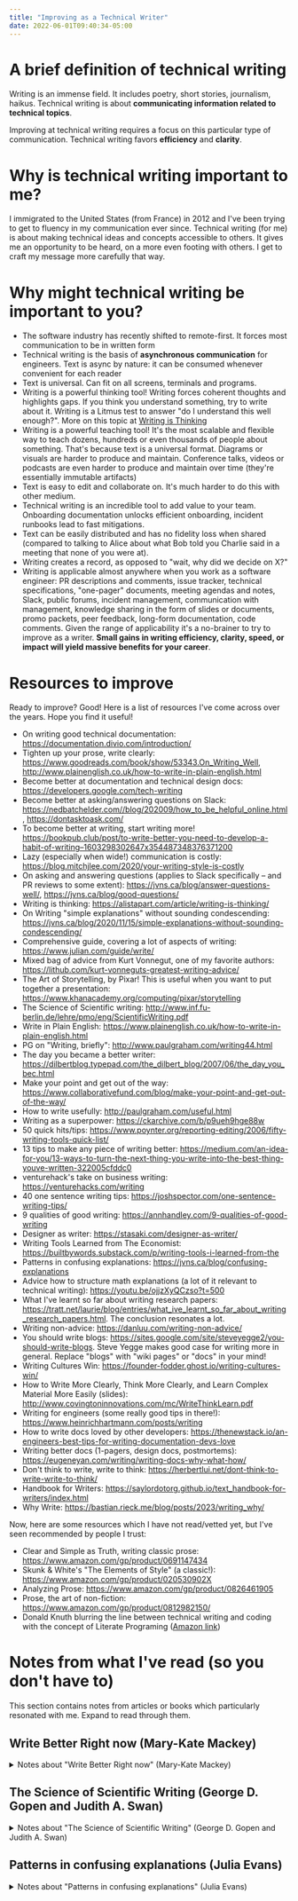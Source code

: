 ```yaml
---
title: "Improving as a Technical Writer"
date: 2022-06-01T09:40:34-05:00
---
```


# A brief definition of technical writing

Writing is an immense field. It includes poetry, short stories, journalism,
haikus. Technical writing is about **communicating information related to
technical topics**.

Improving at technical writing requires a focus on this particular type of
communication. Technical writing favors **efficiency** and **clarity**.

# Why is technical writing important to me?

I immigrated to the United States (from France) in 2012 and I've been trying to
get to fluency in my communication ever since. Technical writing (for me) is
about making technical ideas and concepts accessible to others. It gives me an
opportunity to be heard, on a more even footing with others. I get to craft my
message more carefully that way.

# Why might technical writing be important to you?

* The software industry has recently shifted to remote-first. It forces most communication to be in written form
* Technical writing is the basis of **asynchronous communication** for engineers. Text is async by nature: it can be consumed whenever convenient for each reader
* Text is universal. Can fit on all screens, terminals and programs.
* Writing is a powerful thinking tool! Writing forces coherent thoughts and highlights gaps. If you think you understand something, try to write about it. Writing is a Litmus test to answer "do I understand this well enough?". More on this topic at [Writing is Thinking](https://alistapart.com/article/writing-is-thinking/)
* Writing is a powerful teaching tool! It's the most scalable and flexible way to teach dozens, hundreds or even thousands of people about something. That's because text is a universal format. Diagrams or visuals are harder to produce and maintain. Conference talks, videos or podcasts are even harder to produce and maintain over time (they're essentially immutable artifacts)
* Text is easy to edit and collaborate on. It's much harder to do this with other medium.
* Technical writing is an incredible tool to add value to your team. Onboarding documentation unlocks efficient onboarding, incident runbooks lead to fast mitigations.
* Text can be easily distributed and has no fidelity loss when shared (compared to talking to Alice about what Bob told you Charlie said in a meeting that none of you were at).
* Writing creates a record, as opposed to "wait, why did we decide on X?"
* Writing is applicable almost anywhere when you work as a software engineer: PR descriptions and comments, issue tracker, technical specifications, "one-pager" documents, meeting agendas and notes, Slack, public forums, incident management, communication with management, knowledge sharing in the form of slides or documents, promo packets, peer feedback, long-form documentation, code comments. Given the range of applicability it's a no-brainer to try to improve as a writer. **Small gains in writing efficiency, clarity, speed, or impact will yield massive benefits for your career**.

# Resources to improve

Ready to improve? Good! Here is a list of resources I've come across over the years. Hope you find it useful!

* On writing good technical documentation: https://documentation.divio.com/introduction/
* Tighten up your prose, write clearly: https://www.goodreads.com/book/show/53343.On_Writing_Well, http://www.plainenglish.co.uk/how-to-write-in-plain-english.html
* Become better at documentation and technical design docs: https://developers.google.com/tech-writing
* Become better at asking/answering questions on Slack: https://nedbatchelder.com//blog/202009/how_to_be_helpful_online.html, https://dontasktoask.com/
* To become better at writing, start writing more! https://bookpub.club/post/to-write-better-you-need-to-develop-a-habit-of-writing–1603298302647x354487348376371200
* Lazy (especially when wide!) communication is costly: https://blog.mitchjlee.com/2020/your-writing-style-is-costly
* On asking and answering questions (applies to Slack specifically – and PR reviews to some extent): https://jvns.ca/blog/answer-questions-well/, https://jvns.ca/blog/good-questions/
* Writing is thinking: https://alistapart.com/article/writing-is-thinking/
* On Writing "simple explanations" without sounding condescending: https://jvns.ca/blog/2020/11/15/simple-explanations-without-sounding-condescending/
* Comprehensive guide, covering a lot of aspects of writing: https://www.julian.com/guide/write/
* Mixed bag of advice from Kurt Vonnegut, one of my favorite authors: https://lithub.com/kurt-vonneguts-greatest-writing-advice/
* The Art of Storytelling, by Pixar! This is useful when you want to put together a presentation: https://www.khanacademy.org/computing/pixar/storytelling
* The Science of Scientific writing: http://www.inf.fu-berlin.de/lehre/pmo/eng/ScientificWriting.pdf
* Write in Plain English: https://www.plainenglish.co.uk/how-to-write-in-plain-english.html
* PG on "Writing, briefly": http://www.paulgraham.com/writing44.html
* The day you became a better writer: https://dilbertblog.typepad.com/the_dilbert_blog/2007/06/the_day_you_bec.html
* Make your point and get out of the way: https://www.collaborativefund.com/blog/make-your-point-and-get-out-of-the-way/
* How to write usefully: http://paulgraham.com/useful.html
* Writing as a superpower: https://ckarchive.com/b/p9ueh9hge88w
* 50 quick hits/tips: https://www.poynter.org/reporting-editing/2006/fifty-writing-tools-quick-list/
* 13 tips to make any piece of writing better: https://medium.com/an-idea-for-you/13-ways-to-turn-the-next-thing-you-write-into-the-best-thing-youve-written-322005cfddc0
* venturehack's take on business writing: https://venturehacks.com/writing
* 40 one sentence writing tips: https://joshspector.com/one-sentence-writing-tips/
* 9 qualities of good writing: https://annhandley.com/9-qualities-of-good-writing
* Designer as writer: https://stasaki.com/designer-as-writer/
* Writing Tools Learned from The Economist: https://builtbywords.substack.com/p/writing-tools-i-learned-from-the
* Patterns in confusing explanations: https://jvns.ca/blog/confusing-explanations
* Advice how to structure math explanations (a lot of it relevant to technical writing): https://youtu.be/ojjzXyQCzso?t=500
* What I've learnt so far about writing research papers: https://tratt.net/laurie/blog/entries/what_ive_learnt_so_far_about_writing_research_papers.html. The conclusion resonates a lot.
* Writing non-advice: https://danluu.com/writing-non-advice/
* You should write blogs: https://sites.google.com/site/steveyegge2/you-should-write-blogs. Steve Yegge makes good case for writing more in general. Replace "blogs" with "wiki pages" or "docs" in your mind!
* Writing Cultures Win: https://founder-fodder.ghost.io/writing-cultures-win/
* How to Write More Clearly, Think More Clearly, and Learn Complex Material More Easily (slides): http://www.covingtoninnovations.com/mc/WriteThinkLearn.pdf
* Writing for engineers (some really good tips in there!): https://www.heinrichhartmann.com/posts/writing
* How to write docs loved by other developers: https://thenewstack.io/an-engineers-best-tips-for-writing-documentation-devs-love
* Writing better docs (1-pagers, design docs, postmortems): https://eugeneyan.com/writing/writing-docs-why-what-how/
* Don't think to write, write to think: https://herbertlui.net/dont-think-to-write-write-to-think/
* Handbook for Writers: https://saylordotorg.github.io/text_handbook-for-writers/index.html
* Why Write: https://bastian.rieck.me/blog/posts/2023/writing_why/

Now, here are some resources which I have not read/vetted yet, but I've seen recommended by people I trust:

* Clear and Simple as Truth, writing classic prose: https://www.amazon.com/gp/product/0691147434
* Skunk & White's "The Elements of Style" (a classic!): https://www.amazon.com/gp/product/020530902X
* Analyzing Prose: https://www.amazon.com/gp/product/0826461905
* Prose, the art of non-fiction: https://www.amazon.com/gp/product/0812982150/
* Donald Knuth blurring the line between technical writing and coding with the concept of Literate Programing ([Amazon link](https://www.amazon.com/Literate-Programming-Lecture-Notes-Donald/dp/0937073806/))

# Notes from what I've read (so you don't have to)

This section contains notes from articles or books which particularly resonated with me. Expand to read through them.

## Write Better Right now (Mary-Kate Mackey)

<details><summary>Notes about "Write Better Right now" (Mary-Kate Mackey)</summary>

Below, some notes from reading "Write Better Right now" ([Amazon link](https://www.amazon.com/Write-Better-Right-Now-Communication/dp/1632650630))

* this book is for reluctant writers. I'd put most engineers in this category. Writing is something we have to do. Not something we typically enjoy doing
* it's really odd to me that software engineers love refactoring code but don't pay as much attention to text. The parallel is obvious: code is information for computers, prose is information for humans. The puzzles encountered when refactoring code are similar to the ones of document editing.
* writing isn't hard. It's the thinking that's hard. Writing is a practice to clarify one's thinking. Yet it's often seen as something "extra". For example: design docs. The primary goal is to clarify the design. A secondary goal is to make the design shareable and agreed upon. A nice side-effect: you now have a long-lasting artifact to point to and reflect on when comes perf/promo cycle.
* Types of writers: planners, plungers, matchers. I'm a plunger for sure.
* Focus for writing: solve your reader's problem. It starts by defining the problem, and the reader. "What's in it for me?"
* Copy more! As engineers we deconstruct and copy code all the time. Why not do the same with English? Imitate Slack announcement that you like, copy the doc styles that you find effective. Don't be shy.
* As engineers we review code and have a healthy stance: "you are not your code". I'd like to pilot technical writing review which discusses grammar, writing flaws, etc. It'd be really valuable.\
* Word count technique: for every paragraph, write down a condensed count per sentence. Then spot patterns across your document. You may need to vary sentence lengths based on this, to keep the rhythm un-boring. This paragraph is 13-6-16-4-9. Replicate somebody else's word count to borrow their rhythm
* When writing something, have a north star ("cable car sentence" in the book). Fill the blanks: "In my `_____` (writing category) about `_______` (subject) I am saying that `______` (slant)". To find the slant of a piece of writing, ask the following questions: what's this piece of writing about? Why is it being told? How does it connect to the greater world? What's the point? In one word, what's this about?
* "Shoeboxing" is another technique to spot the theme of a piece: the idea is to label each paragraph with a short label, as if you were to put it in a shoebox and put it in storage.
* Edits come in 3 forms:
  * "big picture" edit where you check the structure and whether your writing does its job well. Check against the cable-car sentence / slant. Be mindful of multiple interleaved ideas. Simplify.
  * "medium" edits are about strengthening verbs (avoid to be/have verbs, minimize adverbs, check for tenses); shoeboxing paragraphs to check their lengths and make sure they follow a logical progression; be on the lookout for too many pronouns. Pay special attention to the first and last sentence of your paragraphs. They're the "signpost" sentence and the "springboards" that guide readers through your writing. Pay attention to transitions to make sure readers are brought along (transitions can be by opposites, time, place, jump cuts, quotes, questions, facts, point of view, onee liners, observations, compactions summation).
  * "close up" edits are the typical typos, spell checking, punctuation, grammar. This is where you take a styleguide and apply it consistently. That's the most natural kind of "edit" for us engineers. The parallel in code would be checking for extra whitespace, missing dangling commas, indentation problems. Makes your code looks neater, but medium and big picture feedback is far more valuable IMO. We don't do enough of those.
</details>

## The Science of Scientific Writing (George D. Gopen and Judith A. Swan)

<details><summary>Notes about "The Science of Scientific Writing" (George D. Gopen and Judith A. Swan)</summary>

From [The Science of Scientific Writing (George D. Gopen and Judith A. Swan)](http://www.inf.fu-berlin.de/lehre/pmo/eng/ScientificWriting.pdf):

* Follow a grammatical subject as soon as possible with its verb
* Place in the stress position the “new information” you want the reader to emphasize.
* Place the person or thing whose “story” a sentence is telling at the beginning of the sentence, in the topic position.
* Place  appropriate  “old  information”  (material  already  stated  in  the  discourse)  in  the  topic  position  for  linkage backward and contextualization forward.
* Articulate the action of every clause or sentence in its verb.
* In general, provide context for your reader before asking that reader to consider anything new.
* In general, try to ensure that the relative emphases of the substance coincide with the relative expectations for emphasis raised by the structure.

Another gem from this short paper: "Our best stylists turn out to be our most skillful violators; but in order to carry this off, they must fulfill expectations most of the time, causing the violations to be perceived as exceptional moments, worthy of note". And finally: "The writing principles we have suggested here make conscious for the writer some of the interpretive clues readers derive from structures. Armed with this awareness, the writer can achieve far greater control (although never complete control) of the reader’s interpretive process. As a concomitant function, the principles simultaneously offer the writer a fresh re-entry to the thought process that produced the science. In real and important ways, the structure of the prose becomes the structure of the scientific argument. Improving either one will improve the other."
</details>

## Patterns in confusing explanations (Julia Evans)
<details><summary>Notes about "Patterns in confusing explanations" (Julia Evans)</summary>

Julia Evans strikes once again. She wrote this wonderful summary of patterns in confusing explanations and gave some tips to avoid them. Here are the takeaways from my point of view (full article is [here](https://jvns.ca/blog/confusing-explanations)):

* Have an expert (or somebody who's familiar with the concept) review your explanation. This avoids key concepts being missed.
* Review the assumptions you're making about your readers; who are you writing for? Where are they starting in terms of understanding?
* Test your explanation on somebody who has never been exposed to the concept before. This validates the assumptions you're making about your readers.
* Avoid long-running analogies. Prefer short-lived ones to illustrate a point
* Don't insert pictures to make an explanation "cute"; only insert them if they enhance a point you're trying to make
* Use realistic, working code examples. Not phony ones. And: please please use examples! Examples are crucial for readers to internalize explanations.
* Avoid jargon where it's not needed; use simple words instead
* Start concrete, then abstract. Not the opposite (interestingly, 3blue1brown makes a similar case in [his advice on how to structure math explanations](https://youtu.be/ojjzXyQCzso?t=500))
* Explanations should read like proofs: don't add in information without supporting evidence! In other words, don't be sloppy. Add links to reference docs, prove your point with a working code snippet, link to actual production code, etc.
* If you present pitfalls/mistakes, clearly label them as such. If possible in a separate document. Otherwise readers do not know what's right and what wrong.
* Explain why. Even if it's a reduced, not-so-universal, or even personal "why". Be honest with why you're explaining something or using a technology, that will help your readers get in the same frame of mind.
</details>
